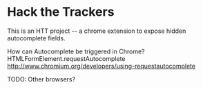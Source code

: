 Hack the Trackers
=================

This is an HTT project -- a chrome extension to expose hidden autocomplete fields.


How can Autocomplete be triggered in Chrome?
	HTMLFormElement.requestAutocomplete http://www.chromium.org/developers/using-requestautocomplete

TODO: Other browsers?
